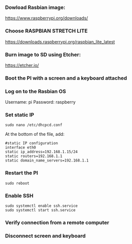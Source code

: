 ### Dowload Rasbian image:
https://www.raspberrypi.org/downloads/

### Choose RASPBIAN STRETCH LITE
https://downloads.raspberrypi.org/raspbian_lite_latest

### Burn image to SD using Etcher:
https://etcher.io/

### Boot the PI with a screen and a keyboard attached

### Log on to the Rasbian OS
Username: pi
Password: raspberry

### Set static IP
```
sudo nano /etc/dhcpcd.conf 
```

At the bottom of the file, add:
```
#static IP configuration
interface eth0
static ip_address=192.168.1.15/24
static routers=192.168.1.1
static domain_name_servers=192.168.1.1
```

### Restart the PI
```sudo reboot```

### Enable SSH
```
sudo systemctl enable ssh.service
sudo systemctl start ssh.service
```

### Verify connection from a remote computer
### Disconnect screen and keyboard